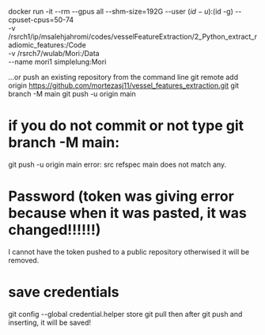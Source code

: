 


docker run -it --rm --gpus all --shm-size=192G --user $(id -u):$(id -g) --cpuset-cpus=50-74 \
-v /rsrch1/ip/msalehjahromi/codes/vesselFeatureExtraction/2_Python_extract_radiomic_features:/Code \
-v /rsrch7/wulab/Mori:/Data \
--name mori1 simplelung:Mori



…or push an existing repository from the command line
git remote add origin https://github.com/mortezasj11/vessel_features_extraction.git
git branch -M main
git push -u origin main


# if you do not commit or not type git branch -M main:
git push -u origin main
error: src refspec main does not match any.

# Password (token was giving error because when it was pasted, it was changed!!!!!!)
I cannot have the token pushed to a public repository otherwised it will be removed.




# save credentials 
git config --global credential.helper store
git pull
then after git push and inserting, it will be saved!
